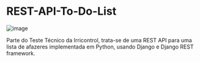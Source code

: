 # REST-API-To-Do-List
![image](https://user-images.githubusercontent.com/64850642/138717317-1ea48785-d968-4436-8625-f634d47c694a.png)


Parte do Teste Técnico da Irricontrol, trata-se de uma REST API para uma lista de afazeres implementada em Python, usando Django e Django REST framework.
